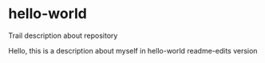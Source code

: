 # hello-world
Trail description about repository


Hello,
this is a description about myself in hello-world readme-edits version
